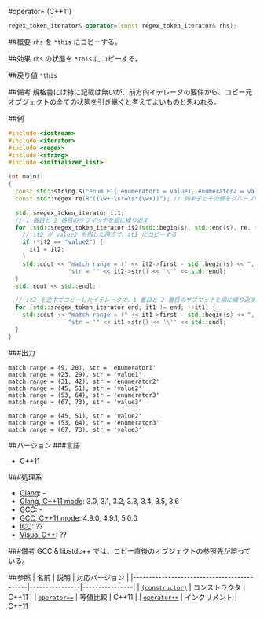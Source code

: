 #operator= (C++11)
```cpp
regex_token_iterator& operator=(const regex_token_iterator& rhs);
```

##概要
`rhs` を `*this` にコピーする。


##効果
`rhs` の状態を `*this` にコピーする。


##戻り値
`*this`


##備考
規格書には特に記載は無いが、前方向イテレータの要件から、コピー元オブジェクトの全ての状態を引き継ぐと考えてよいものと思われる。


##例
```cpp
#include <iostream>
#include <iterator>
#include <regex>
#include <string>
#include <initializer_list>

int main()
{
  const std::string s("enum E { enumerator1 = value1, enumerator2 = value2, enumerator3 = value3, };");
  const std::regex re(R"((\w+)\s*=\s*(\w+))"); // 列挙子とその値をグループ化

  std::sregex_token_iterator it1;
  // 1 番目と 2 番目のサブマッチを順に繰り返す
  for (std::sregex_token_iterator it2(std::begin(s), std::end(s), re, { 1, 2 }), end; it2 != end; ++it2) {
    // it2 が value2 を指した時点で、it1 にコピーする
    if (*it2 == "value2") {
      it1 = it2;
    }
    std::cout << "match range = (" << it2->first - std::begin(s) << ", " << it2->second - std::begin(s) << "), "
                 "str = '" << it2->str() << '\'' << std::endl;
  }
  std::cout << std::endl;

  // it2 を途中でコピーしたイテレータで、1 番目と 2 番目のサブマッチを順に繰り返す
  for (std::sregex_token_iterator end; it1 != end; ++it1) {
    std::cout << "match range = (" << it1->first - std::begin(s) << ", " << it1->second - std::begin(s) << "), "
                 "str = '" << it1->str() << '\'' << std::endl;
  }
}
```

###出力
```
match range = (9, 20), str = 'enumerator1'
match range = (23, 29), str = 'value1'
match range = (31, 42), str = 'enumerator2'
match range = (45, 51), str = 'value2'
match range = (53, 64), str = 'enumerator3'
match range = (67, 73), str = 'value3'

match range = (45, 51), str = 'value2'
match range = (53, 64), str = 'enumerator3'
match range = (67, 73), str = 'value3'
```


##バージョン
###言語
- C++11

###処理系
- [Clang](/implementation.md#clang): -
- [Clang, C++11 mode](/implementation.md#clang): 3.0, 3.1, 3.2, 3.3, 3.4, 3.5, 3.6
- [GCC](/implementation.md#gcc): -
- [GCC, C++11 mode](/implementation.md#gcc): 4.9.0, 4.9.1, 5.0.0
- [ICC](/implementation.md#icc): ??
- [Visual C++](/implementation.md#visual_cpp): ??


###備考
GCC & libstdc++ では、コピー直後のオブジェクトの参照先が誤っている。


##参照
| 名前                                       | 説明           | 対応バージョン |
|--------------------------------------------|----------------|----------------|
| [`(constructor)`](regex_token_iterator.md) | コンストラクタ | C++11          |
| [`operator==`](op_equal.md)                | 等値比較       | C++11          |
| [`operator++`](op_increment.md)            | インクリメント | C++11          |
